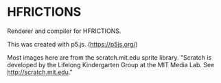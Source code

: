 # HFRICTIONS
Renderer and compiler for HFRICTIONS.

This was created with p5.js. (https://p5js.org/)

Most images here are from the scratch.mit.edu sprite library.
"Scratch is developed by the Lifelong Kindergarten Group at the MIT Media Lab. See http://scratch.mit.edu."
